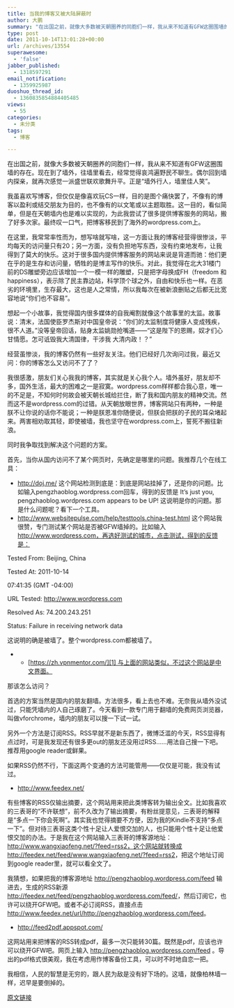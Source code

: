 ```yaml
---
title: 当我的博客又被大陆屏蔽时
author: 大鹏
summary: "在出国之前，就像大多数被天朝圈养的同胞们一样，我从来不知道有GFW这圈围墙的存在。现在到了墙外，往墙里看去，经常觉得哀鸿遍野民不聊生。偶尔回到墙内探亲，就再次感觉一派盛世联欢歌舞升平。正是“墙外行人，墙里佳人笑”。"
type: post
date: 2011-10-14T13:01:28+00:00
url: /archives/13554
superawesome:
  - 'false'
jabber_published:
  - 1318597291
email_notification:
  - 1359925987
duoshuo_thread_id:
  - 1360835854884405485
views:
  - 55
categories:
  - 未分类
tags:
  - 博客

---
```

在出国之前，就像大多数被天朝圈养的同胞们一样，我从来不知道有GFW这圈围墙的存在。现在到了墙外，往墙里看去，经常觉得哀鸿遍野民不聊生。偶尔回到墙内探亲，就再次感觉一派盛世联欢歌舞升平。正是“墙外行人，墙里佳人笑”。
  
我虽喜欢写博客，但仅仅是像喜欢玩CS一样，目的是图个痛快罢了，不像有的博客以盈利或结交朋友为目的，也不像有的以文笔或以主题取胜。这一目的，看似简单，但是在天朝墙内也是难以实现的，为此我尝试了很多提供博客服务的网站，搬了好多次家。最终叹一口气，把博客移民到了海外的wordpress.com上。
  
在这里，我常常率性而为，想写啥就写啥，这一方面让我的博客经营得很惨淡，平均每天的访问量只有20；另一方面，没有负担地写东西，没有约束地发布，让我得到了莫大的快乐。这对于很多国内提供博客服务的网站来说是背道而驰：他们更在乎的是生存和访问量，牺牲的是博主写作的快乐。对此，我觉得在北大31楼门前的DS雕塑旁边应该增加一个一模一样的雕塑，只是把字母换成FH（freedom 和happiness），表示除了民主靠边站，科学顶个球之外，自由和快乐也一样。在恶劣的环境里，生存最大，这也是人之常情，所以我每次在被新浪删贴之后都无比宽容地说“你们也不容易”。
  
想起一个小故事，我觉得国内很多媒体的自我阉割就像这个故事里的太监。故事说：清末，法国使臣罗杰斯对中国皇帝说：“你们的太监制度将健康人变成残疾，很不人道。”没等皇帝回话，贴身太监姚勋抢嘴道——“这是陛下的恩赐，奴才们心甘情愿。怎可诋毁我大清国律，干涉我 大清内政！？”
  
经营虽惨淡，我的博客仍然有一些好友关注。他们已经好几次询问过我，最近又问：你的博客怎么又访问不了了？
  
我很感激，朋友们关心我我的博客，其实就是关心我个人。墙外虽好，朋友却不多，国外生活，最大的困难之一是寂寞。wordpress.com样样都合我心意，唯一的不足是，不知何时何故会被天朝长城给拦住，断了我和国内朋友的精神交流。然而这不是wordpress.com的过错。从天朝放眼世界，博客网站只有两种，一种是朕不让你说的话你不能说；一种是朕恩准你随便说，但朕会把朕的子民的耳朵堵起来。两害相劝取其轻，即使被墙，我也坚守在wordpress.com上，誓死不搬往新浪。
  
同时我争取找到解决这个问题的方案。

首先，当你从国内访问不了某个网页时，先确定是哪里的问题。我推荐几个在线工具：

  * <http://doj.me/> 这个网站检测到底是：到底是网站挂掉了，还是你的问题。比如输入pengzhaoblog.wordpress.com回车，得到的反馈是 It&#8217;s just you, pengzhaoblog.wordpress.com appears to be UP! 这说明是你的问题。那是什么问题呢？看下一个工具。
  * <http://www.websitepulse.com/help/testtools.china-test.html> 这个网站我很赞，专门测试某个网站是否被GFW墙掉的。比如输入 http://www.wordpress.com，再选好测试的城市，点击测试，得到的反馈是：

Tested From: Beijing, China
  
Tested At: 2011-10-14
  
07:41:35 (GMT -04:00)
  
URL Tested: http://www.wordpress.com
  
Resolved As: 74.200.243.251
  
Status: Failure in receiving network data

这说明的确是被墙了。整个wordpress.com都被墙了。

  *   * [https://zh.vpnmentor.com/][1] 与上面的网站类似，不过这个网站是中文界面。

那该怎么访问？
  
首选的方案当然是国内的朋友翻墙。方法很多，看上去也不难。无奈我从墙外没试过，只能凭墙内的人自己琢磨了。今天看到一款专门用于翻墙的免费网页浏览器，叫做vforchrome，墙内的朋友可以搜一下试一试。
  
另外一个方法是订阅RSS。RSS早就不是新东西了，微博泛滥的今天，RSS显得有点过时，可是我发现还有很多更out的朋友还没用过RSS……用法自己搜一下吧。推荐用google reader或鲜果。
  
如果RSS仍然不行，下面这两个变通的方法可能管用——仅仅是可能，我没有试过。

  * <http://www.feedex.net/>

有些博客的RSS仅输出摘要，这个网站用来把此类博客转为输出全文。比如我喜欢的三表哥的“不许联想”，前不久改为了输出摘要，有粉丝提意见，三表哥的解释是“多点一下你会死啊”。其实我也觉得摘要不方便，因为我的Kindle不支持“多点一下”。但对待三表哥这类个性十足让人爱恨交加的人，也只能用个性十足让他爱恨交加的办法。于是我在这个网站输入三表哥的博客源地址：http://www.wangxiaofeng.net/?feed=rss2，这个网站就转换成 <http://feedex.net/feed/www.wangxiaofeng.net/?feed=rss2>，把这个地址订阅到google reader里，就可以看全文了。
  
我猜想，如果把我的博客源地址 http://pengzhaoblog.wordpress.com/feed 输进去，生成的RSS新源<http://feedex.net/feed/pengzhaoblog.wordpress.com/feed/>，然后订阅它，也许可以绕开GFW吧。或者不必订阅RSS，直接点击<http://www.feedex.net/url/http://pengzhaoblog.wordpress.com/feed>。

  * <http://feed2pdf.appspot.com/>

这网站用来把博客的RSS转成pdf，最多一次只能转30篇。既然是pdf，应该也许可以绕开GFW吧。网页上输入 http://pengzhaoblog.wordpress.com/feed 。导出的pdf格式很美观，我在考虑用作博客备份工具，可以时不时地自恋一把。

我相信，人民的智慧是无穷的，跟人民为敌是没有好下场的。这墙，就像柏林墙一样，迟早是要倒掉的。

 [1]: https://zh.vpnmentor.com/%E5%B7%A5%E5%85%B7/%E6%B5%8B%E8%AF%95%E4%B8%AD%E5%9B%BD%E4%B8%87%E9%87%8C%E9%98%B2%E7%81%AB%E5%A2%99/

[原文链接](http://dapengde.com/archives/13554)


